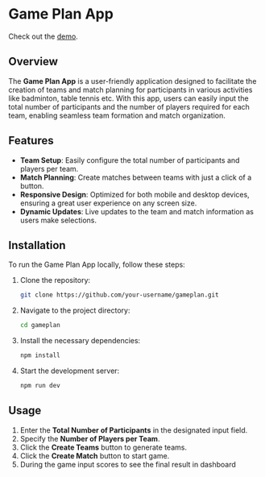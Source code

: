 # Game Plan App


Check out the [demo](https://sifatul.github.io/gameplan/).


## Overview

The **Game Plan App** is a user-friendly application designed to facilitate the creation of teams and match planning for participants in various activities like badminton, table tennis etc. With this app, users can easily input the total number of participants and the number of players required for each team, enabling seamless team formation and match organization.

## Features

- **Team Setup**: Easily configure the total number of participants and players per team.
- **Match Planning**: Create matches between teams with just a click of a button.
- **Responsive Design**: Optimized for both mobile and desktop devices, ensuring a great user experience on any screen size.
- **Dynamic Updates**: Live updates to the team and match information as users make selections.

## Installation

To run the Game Plan App locally, follow these steps:

1. Clone the repository:

   ```bash
   git clone https://github.com/your-username/gameplan.git
   ```

2. Navigate to the project directory:

   ```bash
   cd gameplan
   ```

3. Install the necessary dependencies:

   ```bash
   npm install
   ```

4. Start the development server:

   ```bash
   npm run dev
   ```


## Usage

1. Enter the **Total Number of Participants** in the designated input field.
2. Specify the **Number of Players per Team**.
3. Click the **Create Teams** button to generate teams.
4. Click the **Create Match** button to start game.
5. During the game input scores to see the final result in dashboard